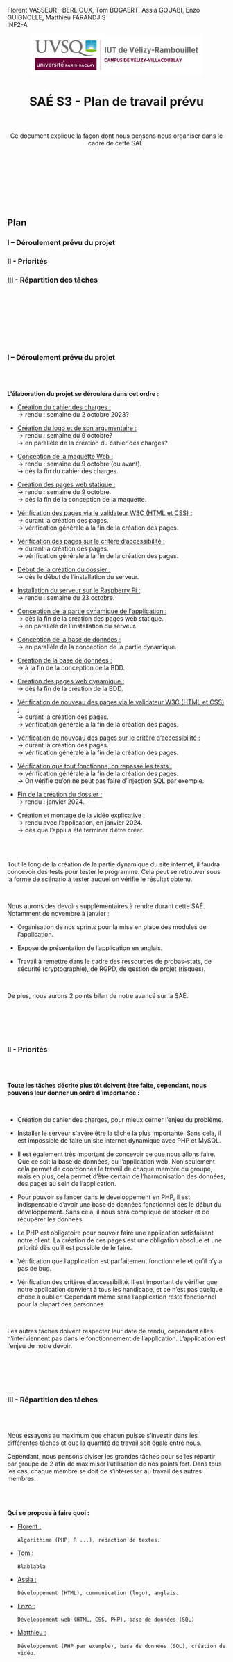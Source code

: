 Florent VASSEUR--BERLIOUX, Tom BOGAERT, Assia GOUABI, Enzo GUIGNOLLE, Matthieu FARANDJIS<br>
INF2-A

<div align="center">
<img height="95" width="400" src="img/IUT_Velizy_Villacoublay_logo_2020_ecran.png" title="logo uvsq vélizy"/>

# SAÉ S3 - Plan de travail prévu

<br><br>
Ce document explique la façon dont nous pensons nous organiser dans le cadre de cette SAÉ.

</div>

<br><br><br><br><br><br><br>

## Plan
### I – Déroulement prévu du projet 
### II - Priorités 
### III - Répartition des tâches

<br><br><br><br><br><br><br>

### I – Déroulement prévu du projet 

<br><br>

<b>L’élaboration du projet se déroulera dans cet ordre : </b>

- <u>Création du cahier des charges :<br></u>
  -> rendu : semaine du 2 octobre 2023?

- <u>Création du logo et de son argumentaire :<br></u>
	-> rendu : semaine du 9 octobre?<br>
	-> en parallèle de la création du cahier des charges?

- <u>Conception de la maquette Web :<br></u>
	-> rendu : semaine du 9 octobre (ou avant).<br>
	-> dès la fin du cahier des charges.

- <u>Création des pages web statique :<br></u>
	-> rendu : semaine du 9 octobre.<br>
	-> dès la fin de la conception de la maquette.

- <u>Vérification des pages via le validateur W3C (HTML et CSS) :<br></u>
	-> durant la création des pages.<br>
	-> vérification générale à la fin de la création des pages.

- <u>Vérification des pages sur le critère d’accessibilité :<br></u>
	-> durant la création des pages.<br>
	-> vérification générale à la fin de la création des pages.

- <u>Début de la création du dossier :<br></u>
	-> dès le début de l’installation du serveur.

- <u>Installation du serveur sur le Raspberry Pi :<br></u>
	-> rendu : semaine du 23 octobre.

- <u>Conception de la partie dynamique de l'application :<br></u>
	-> dès la fin de la création des pages web statique.<br>
	-> en parallèle de l’installation du serveur.

- <u>Conception de la base de données :<br></u>
	-> en parallèle de la conception de la partie dynamique.

- <u>Création de la base de données :<br></u>
	-> à la fin de la conception de la BDD.

- <u>Création des pages web dynamique :<br></u>
	-> dès la fin de la création de la BDD.

- <u>Vérification de nouveau des pages via le validateur W3C (HTML et CSS) :<br></u>
	-> durant la création des pages.<br>
	-> vérification générale à la fin de la création des pages.

- <u>Vérification de nouveau des pages sur le critère d’accessibilité :<br></u>
	-> durant la création des pages.<br>
	-> vérification générale à la fin de la création des pages.

- <u>Vérification que tout fonctionne, on repasse les tests :<br></u>
	-> vérification générale à la fin de la création des pages.<br>
	-> On vérifie qu’on ne peut pas faire d’injection SQL par exemple.

- <u>Fin de la création du dossier :<br></u>
	-> rendu : janvier 2024.

- <u>Création et montage de la vidéo explicative :<br></u>
	-> rendu avec l’application, en janvier 2024.<br>
	-> dès que l’appli a été terminer d’être créer.

<br><br>

Tout le long de la création de la partie dynamique du site internet, il faudra concevoir des tests pour tester le programme. Cela peut se retrouver sous la forme de scénario à tester auquel on vérifie le résultat obtenu. 

<br>

Nous aurons des devoirs supplémentaires à rendre durant cette SAÉ. Notamment de novembre à janvier : 

- Organisation de nos sprints pour la mise en place des modules de l’application.

- Exposé de présentation de l’application en anglais.

- Travail à remettre dans le cadre des ressources de probas-stats, de sécurité (cryptographie), de RGPD, de gestion de projet (risques).

<br>

De plus, nous aurons 2 points bilan de notre avancé sur la SAÉ.

<br><br><br><br>

### II - Priorités 

<br><br>

<b>Toute les tâches décrite plus tôt doivent être faite, cependant, nous pouvons leur donner un ordre d’importance :  </b>

<br>

- Création du cahier des charges, pour mieux cerner l’enjeu du problème. 

- Installer le serveur s'avère être la tâche la plus importante. Sans cela, il est impossible de faire un site internet dynamique avec PHP et MySQL. 

- Il est également très important de concevoir ce que nous allons faire. Que ce soit la base de données, ou l’application web. 
Non seulement cela permet de coordonnés le travail de chaque membre du groupe, mais en plus, cela permet d’être certain de l’harmonisation des données, des pages au sein de l’application. 

- Pour pouvoir se lancer dans le développement en PHP, il est indispensable d’avoir une base de données fonctionnel dès le début du développement. Sans cela, il nous sera compliqué de stocker et de récupérer les données. 

- Le PHP est obligatoire pour pouvoir faire une application satisfaisant notre client. La création de ces pages est une obligation absolue et une priorité dès qu’il est possible de le faire. 

- Vérification que l’application est parfaitement fonctionnelle et qu’il n’y a pas de bug. 

- Vérification des critères d’accessibilité. 
Il est important de vérifier que notre application convient à tous les handicape, et ce n’est pas quelque chose à oublier. Cependant même sans l’application reste fonctionnel pour la plupart des personnes. 

<br>

Les autres tâches doivent respecter leur date de rendu, cependant elles n’interviennent pas dans le fonctionnement de l’application. L’application est l’enjeu de notre devoir. 

<br><br><br><br>

### III - Répartition des tâches

<br><br>

Nous essayons au maximum que chacun puisse s’investir dans les différentes tâches et que la quantité de travail soit égale entre nous. 

Cependant, nous pensons diviser les grandes tâches pour se les répartir par groupe de 2 afin de maximiser l’utilisation de nos points fort. Dans tous les cas, chaque membre se doit de s’intéresser au travail des autres membres. 
 
<br><br>

<b>Qui se propose à faire quoi : </b>

- <u>Florent : </u>

      Algorithime (PHP, R ...), rédaction de textes. 

- <u>Tom : </u>

      Blablabla 

- <u>Assia : </u>

      Développement (HTML), communication (logo), anglais.

- <u>Enzo : </u>

      Développement web (HTML, CSS, PHP), base de données (SQL)

- <u>Matthieu : </u>

      Développement (PHP par exemple), base de données (SQL), création de vidéo.
